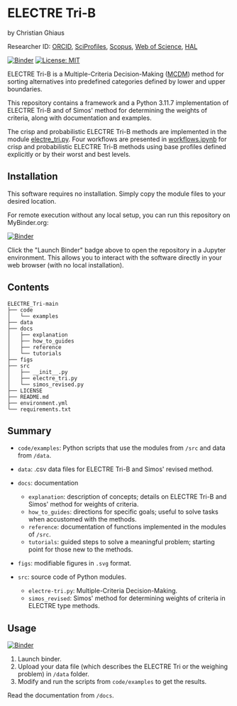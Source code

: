 # ELECTRE Tri-B

by Christian Ghiaus

Researcher ID: [ORCID](https://orcid.org/0000-0001-5561-1245), [SciProfiles](https://sciprofiles.com/profile/2970335), [Scopus](https://www.scopus.com/authid/detail.uri?authorId=6603390490), [Web of Science](https://www.webofscience.com/wos/author/record/1651371), [HAL](https://cv.hal.science/cghiaus)

[![Binder](https://mybinder.org/badge_logo.svg)](https://mybinder.org/v2/gh/cghiaus/ELECTRE_Tri/HEAD)
[![License: MIT](https://img.shields.io/badge/License-MIT-yellow.svg)](https://github.com/cghiaus/dm4bem_book/blob/main/LICENSE)

ELECTRE Tri-B is a Multiple-Criteria Decision-Making ([MCDM](https://en.m.wikipedia.org/wiki/Multiple-criteria_decision_analysis)) method for sorting alternatives into predefined categories defined by lower and upper boundaries. 

This repository contains a framework and a Python 3.11.7 implementation of ELECTRE Tri-B and of Simos' method for determining the weights of criteria, along with documentation and examples.

The crisp and probabilistic ELECTRE Tri-B methods are implemented in the module [electre_tri.py](./src/electre_tri.py).  Four workflows are presented in [workflows.ipynb](./docs/how_to_guides/workflows.ipynb) for crisp and probabilistic ELECTRE Tri-B methods using base profiles defined explicitly or by their worst and best levels.

## Installation

This software requires no installation. Simply copy the module files to your desired location.

For remote execution without any local setup, you can run this repository on MyBinder.org:

[![Binder](https://mybinder.org/badge_logo.svg)](https://mybinder.org/v2/gh/cghiaus/ELECTRE_Tri/HEAD)

Click the "Launch Binder" badge above to open the repository in a Jupyter environment. This allows you to interact with the software directly in your web browser (with no local installation).


## Contents

```
ELECTRE_Tri-main
├── code
│   └── examples
├── data
├── docs
│   ├── explanation
│   ├── how_to_guides
│   ├── reference
│   └── tutorials
├── figs
├── src
│   ├── __init__.py
│   ├── electre_tri.py
│   └── simos_revised.py
├── LICENSE
├── README.md
├── environment.yml
└── requirements.txt
```

## Summary

- `code/examples`: Python scripts that use the modules from `/src` and data from `/data`.

- `data`: .csv data files for ELECTRE Tri-B and Simos' revised method.

- `docs`: documentation
    - `explanation`: description of concepts; details on ELECTRE Tri-B and Simos' method for weights of criteria.
    - `how_to_guides`: directions for specific goals; useful to solve tasks when accustomed with the methods.
    - `reference`: documentation of functions implemented in the modules of `/src`.
    - `tutorials`: guided steps to solve a meaningful problem; starting point for those new to the methods.

- `figs`: modifiable figures in `.svg` format.

- `src`: source code of Python modules.
    - `electre-tri.py`: Multiple-Criteria Decision-Making.
    - `simos_revised`: Simos' method for determining weights of criteria in ELECTRE type methods.

## Usage

[![Binder](https://mybinder.org/badge_logo.svg)](https://mybinder.org/v2/gh/cghiaus/ELECTRE_Tri/HEAD)

1. Launch binder.
2. Upload your data file (which describes the ELECTRE Tri or the weighing problem) in `/data` folder.
3. Modify and run the scripts from `code/examples` to get the results.

Read the documentation from `/docs`.
